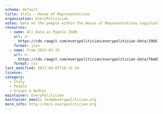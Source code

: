 ```yaml
---
schema: default
title: Italy — House of Representatives
organization: EveryPolitician
notes: Data on the people within the House of Representatives legislature of Italy.
resources:
  - name: All Data as Popolo JSON
    url: >-
      https://cdn.rawgit.com/everypolitician/everypolitician-data/196b707ead27bca0ff65e0e02a29df2724b68826/data/Italy/House/ep-popolo-v1.0.json
    format: json
  - name: From 2013-03-15
    url: >-
      https://cdn.rawgit.com/everypolitician/everypolitician-data/f0a65e46fc6582c92ddba0339accd4d634c06050/data/Italy/House/term-17.csv
    format: csv
last_modified: 2017-04-07T18:11:14
license: ''
category:
  - Italy
  - People
  - Groups & Bodies
maintainer: EveryPolitician
maintainer_email: team@everypolitician.org
more_info: http://docs.everypolitician.org
---
```

